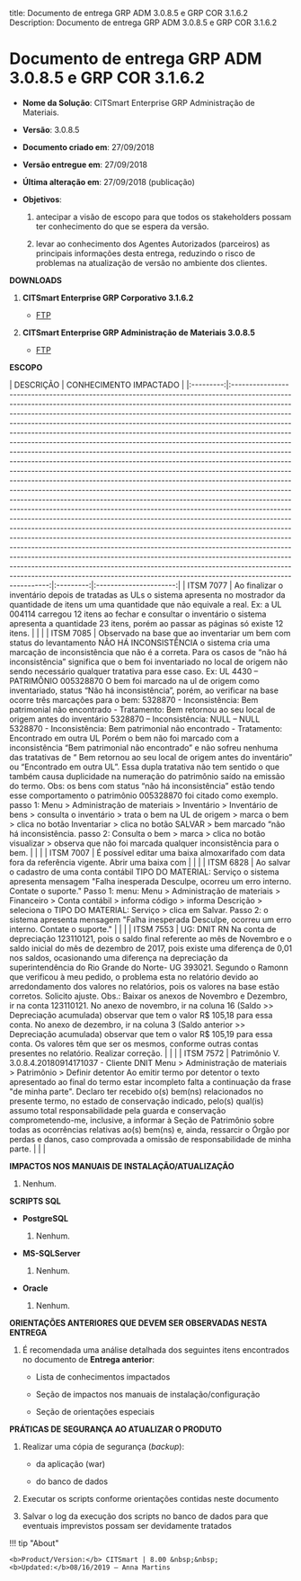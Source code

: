 title: Documento de entrega GRP ADM 3.0.8.5 e GRP COR 3.1.6.2
Description: Documento de entrega GRP ADM 3.0.8.5 e GRP COR 3.1.6.2

# Documento de entrega GRP ADM 3.0.8.5 e GRP COR 3.1.6.2

-   **Nome da Solução**: CITSmart Enterprise GRP Administração de Materiais.

-   **Versão**: 3.0.8.5

-   **Documento criado em**: 27/09/2018

-   **Versão entregue em**: 27/09/2018

-   **Última alteração em**: 27/09/2018 (publicação)

-   **Objetivos**:

    1.  antecipar a visão de escopo para que todos os stakeholders possam ter
        conhecimento do que se espera da versão.

    2.  levar ao conhecimento dos Agentes Autorizados (parceiros) as principais
        informações desta entrega, reduzindo o risco de problemas na atualização
        de versão no ambiente dos clientes.

**DOWNLOADS**

1.  **CITSmart Enterprise GRP Corporativo 3.1.6.2**

    -   [FTP](https://kb.citsmartcloud.com/entregas/corporativo/Enterprise/3.1.6.2)

2.  **CITSmart Enterprise GRP Administração de Materiais 3.0.8.5**

    -   [FTP](https://kb.citsmartcloud.com/entregas/grpadm/Enterprise/3.0.8.5)

**ESCOPO**


| DESCRIÇÃO | CONHECIMENTO IMPACTADO |
|:---------:|:---------------------------------------------------------------------------------------------------------------------------------------------------------------------------------------------------------------------------------------------------------------------------------------------------------------------------------------------------------------------------------------------------------------------------------------------------------------------------------------------------------------------------------------------------------------------------------------------------------------------------------------------------------------------------------------------------------------------------------------------------------------------------------------------------------------------------------------------------------------------------------------------------------------------------------------------------------------------------------------------------------------------------------------------------------------------------------------------------------------------------------------------------------------------------------------------------------------------------------------------------------------------------------------------------------------------------------------------------------------------------------------------------------------------------------------------------------------------------------------------------------------------------------------------------------------------------------------------------------------------------------------------------:|:---------:|:----------------------:|
| ITSM 7077 |                                                                                                                                                                                                                                                                                                                                                                                                                                                                                                                                                                                                                                                                Ao finalizar o inventário depois de tratadas as ULs o sistema apresenta no mostrador da quantidade de itens um uma quantidade que não equivale a real.  Ex: a UL 004114 carregou 12 itens ao fechar e consultar o inventário o sistema apresenta a quantidade 23 itens, porém ao passar as páginas só existe 12 itens.                                                                                                                                                                                                                                                                                                                                                                                                                                                                                                                                                                                                                                                               |           |                        |
| ITSM 7085 | Observado na base que ao inventariar um bem com status do levantamento NÃO HÁ INCONSISTÊNCIA o sistema cria uma marcação de inconsistência que não é a correta. Para os casos de “não há inconsistência” significa que o bem foi inventariado no local de origem não sendo necessário qualquer tratativa para esse caso.  Ex: UL 4430 – PATRIMÔNIO 005328870  O bem foi marcado na ul de origem como inventariado, status “Não há inconsistência”, porém, ao verificar na base ocorre três marcações para o bem:  5328870 - Inconsistência: Bem patrimonial não encontrado - Tratamento: Bem retornou ao seu local de origem antes do inventário     5328870 – Inconsistência: NULL – NULL  5328870 - Inconsistência: Bem patrimonial não encontrado - Tratamento: Encontrado em outra UL     Porém o bem não foi marcado com a inconsistência “Bem patrimonial não encontrado” e não sofreu nenhuma das tratativas de “ Bem retornou ao seu local de origem antes do inventário” ou “Encontrado em outra UL”. Essa dupla tratativa não tem sentido o que também causa duplicidade na numeração do patrimônio saído na emissão do termo.  Obs: os bens com status “não há inconsistência” estão tendo esse comportamento o patrimônio 005328870 foi citado como exemplo. passo 1: Menu > Administração de materiais > Inventário > Inventário de bens > consulta o inventário > trata o bem na UL de origem > marca o bem > clica no botão Inventariar > clica no botão SALVAR > bem marcado “não há inconsistência.  passo 2: Consulta o bem > marca > clica no botão visualizar > observa que não foi marcada qualquer inconsistência para o bem. |           |                        |
| ITSM 7007 |                                                                                                                                                                                                                                                                                                                                                                                                                                                                                                                                                                                                                                                                                                                                É possível editar uma baixa almoxarifado com data fora da referência vigente. Abrir uma baixa com |           |                        |
| ITSM 6828 |                                                                                                                                                                                                                                                                                                                                                                                                                                                                                                                                                                                     Ao salvar o cadastro de uma conta contábil TIPO DO MATERIAL: Serviço o sistema apresenta mensagem "Falha inesperada Desculpe, ocorreu um erro interno. Contate o suporte."   Passo 1: menu: Menu > Administração de materiais > Financeiro > Conta contábil > informa código > informa Descrição > seleciona o TIPO DO MATERIAL: Serviço > clica em Salvar.  Passo 2: o sistema apresenta mensagem "Falha inesperada Desculpe, ocorreu um erro interno. Contate o suporte."                                                                                                                                                                                                                                                                                                                                                                                                                                                                                                                                                                                     |           |                        |
| ITSM 7553 |                                                                                                                                                                                                                                                                                                                                                            UG: DNIT RN Na conta de depreciação 123110121, pois o saldo final referente ao mês de Novembro e o saldo inicial do mês de dezembro de 2017, pois existe uma diferença de 0,01 nos saldos, ocasionando uma diferença na depreciação da superintendência do Rio Grande do Norte- UG 393021.  Segundo o Ramonn que verificou à meu pedido, o problema esta no relatório devido ao arredondamento dos valores no relatórios, pois os valores na base estão corretos.  Solicito ajuste.  Obs.: Baixar os anexos de Novembro e Dezembro, ir na conta 123110121.  No anexo de novembro, ir na coluna 16 (Saldo >> Depreciação acumulada) observar que tem o valor R$ 105,18 para essa conta. No anexo de dezembro, ir na coluna 3 (Saldo anterior >> Depreciação acumulada) observar que tem o valor R$ 105,19 para essa conta. Os valores têm que ser os mesmos, conforme outras contas presentes no relatório. Realizar correção.                                                                                                                                                                                                                                                                                                                                                            |           |                        |
| ITSM 7572 |                                                                                                                                                                                                                                                                                                                                                                                                                                                                                        Patrimônio V. 3.0.8.4.20180914171037 - Cliente DNIT Menu > Administração de materiais > Patrimônio > Definir detentor Ao emitir termo por detentor o texto apresentado ao final do termo estar incompleto falta a continuação da frase "de minha parte". Declaro ter recebido o(s) bem(ns) relacionados no presente termo, no estado de conservação indicado, pelo(s) qual(is) assumo total responsabilidade pela guarda e conservação comprometendo-me, inclusive, a informar à Seção de Patrimônio sobre todas as ocorrências relativas ao(s) bem(ns) e, ainda, ressarcir o Órgão por perdas e danos, caso comprovada a omissão de responsabilidade de minha parte.                                                                                                                                                                                                                                                                                                                                                                                                                                                                                        |           |                        |




**IMPACTOS NOS MANUAIS DE INSTALAÇÃO/ATUALIZAÇÃO**

1.  Nenhum.

**SCRIPTS SQL**

-   **PostgreSQL**

    1.  Nenhum.

-   **MS-SQLServer**

    1.  Nenhum.

-   **Oracle**

    1.  Nenhum.

**ORIENTAÇÕES ANTERIORES QUE DEVEM SER OBSERVADAS NESTA ENTREGA**

1.  É recomendada uma análise detalhada dos seguintes itens encontrados no
    documento de **Entrega anterior**:

    -   Lista de conhecimentos impactados

    -   Seção de impactos nos manuais de instalação/configuração

    -   Seção de orientações especiais

**PRÁTICAS DE SEGURANÇA AO ATUALIZAR O PRODUTO**

1.  Realizar uma cópia de segurança (*backup*):

    -   da aplicação (war)

    -   do banco de dados

2.  Executar os scripts conforme orientações contidas neste documento

3.  Salvar o log da execução dos scripts no banco de dados para que eventuais
    imprevistos possam ser devidamente tratados


!!! tip "About"

    <b>Product/Version:</b> CITSmart | 8.00 &nbsp;&nbsp;
    <b>Updated:</b>08/16/2019 – Anna Martins
